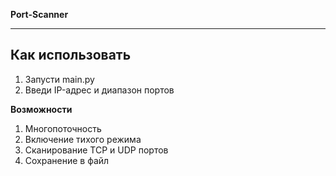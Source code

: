 **Port-Scanner**
________________

**Как использовать**
-----

1. Запусти main.py
2. Введи IP-адрес и диапазон портов

**Возможности**

1. Многопоточность
2. Включение тихого режима
3. Сканирование TCP и UDP портов
4. Сохранение в файл
